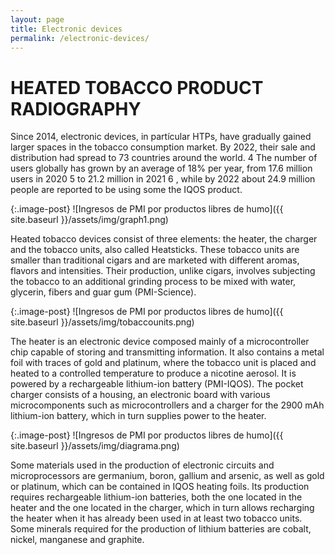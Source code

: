 ```yaml
---
layout: page
title: Electronic devices
permalink: /electronic-devices/
---
```

# HEATED TOBACCO PRODUCT RADIOGRAPHY

Since 2014, electronic devices, in partícular HTPs, have gradually gained larger spaces in the tobacco consumption market. By 2022, their sale and distribution had spread to 73 countries around the world. 4 The number of users globally has grown by an average of 18% per year, from 17.6 million users in 2020 5 to 21.2 million in 2021 6 , while by 2022 about 24.9 million people are reported to be using some the IQOS product.


{:.image-post}
![Ingresos de PMI por productos libres de humo]({{ site.baseurl }}/assets/img/graph1.png)

Heated tobacco devices consist of three elements: the heater, the charger and the tobacco units, also called Heatsticks. These tobacco units are smaller than traditional cigars and are marketed with different aromas, flavors and intensities. Their production, unlike cigars, involves subjecting the tobacco to an additional grinding process to be mixed with water, glycerin, fibers and guar gum (PMI-Science).

{:.image-post}
![Ingresos de PMI por productos libres de humo]({{ site.baseurl }}/assets/img/tobaccounits.png)

The heater is an electronic device composed mainly of a microcontroller chip capable of storing and transmitting information. It also contains a metal foil with traces of gold and platinum, where the tobacco unit is placed and heated to a controlled temperature to produce a nicotine aerosol. It is powered by a rechargeable lithium-ion battery (PMI-IQOS).
The pocket charger consists of a housing, an electronic board with various microcomponents such as microcontrollers and a charger for the 2900 mAh lithium-ion battery, which in turn supplies power to the heater.


{:.image-post}
![Ingresos de PMI por productos libres de humo]({{ site.baseurl }}/assets/img/diagrama.png)

Some materials used in the production of electronic circuits and microprocessors are germanium, boron, gallium and arsenic, as well as gold or platinum, which can be contained in IQOS heating foils. Its production requires rechargeable lithium-ion batteries, both the one located in the heater and the one located in the charger, which in turn allows recharging the heater when it has already been used in at least two tobacco units. Some minerals required for the production of lithium batteries are cobalt, nickel, manganese and graphite.
